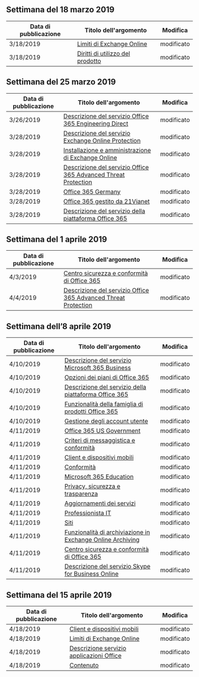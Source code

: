 <!-- This file is generated automatically each week. Changes made to this file will be overwritten.-->




## <a name="week-of-march-18-2019"></a>Settimana del 18 marzo 2019


| Data di pubblicazione |Titolo dell'argomento | Modifica |
|------|------------|--------|
| 3/18/2019 | [Limiti di Exchange Online](/Office365/ServiceDescriptions/exchange-online-service-description/exchange-online-limits) | modificato |
| 3/18/2019 | [Diritti di utilizzo del prodotto](/Office365/ServiceDescriptions/office-365-platform-service-description/product-use-rights) | modificato |


## <a name="week-of-march-25-2019"></a>Settimana del 25 marzo 2019


| Data di pubblicazione |Titolo dell'argomento | Modifica |
|------|------------|--------|
| 3/26/2019 | [Descrizione del servizio Office 365 Engineering Direct](/Office365/ServiceDescriptions/office-365-engineering-direct-service-description) | modificato |
| 3/28/2019 | [Descrizione del servizio Exchange Online Protection](/Office365/ServiceDescriptions/exchange-online-protection-service-description/exchange-online-protection-service-description) | modificato |
| 3/28/2019 | [Installazione e amministrazione di Exchange Online](/Office365/ServiceDescriptions/exchange-online-service-description/exchange-online-setup-and-administration) | modificato |
| 3/28/2019 | [Descrizione del servizio Office 365 Advanced Threat Protection](/Office365/ServiceDescriptions/office-365-advanced-threat-protection-service-description) | modificato |
| 3/28/2019 | [Office 365 Germany](/Office365/ServiceDescriptions/office-365-platform-service-description/office-365-germany) | modificato |
| 3/28/2019 | [Office 365 gestito da 21Vianet](/Office365/ServiceDescriptions/office-365-platform-service-description/office-365-operated-by-21vianet) | modificato |
| 3/28/2019 | [Descrizione del servizio della piattaforma Office 365](/Office365/ServiceDescriptions/office-365-platform-service-description/office-365-platform-service-description) | modificato |


## <a name="week-of-april-01-2019"></a>Settimana del 1 aprile 2019


| Data di pubblicazione |Titolo dell'argomento | Modifica |
|------|------------|--------|
| 4/3/2019 | [Centro sicurezza e conformità di Office 365](/Office365/ServiceDescriptions/office-365-platform-service-description/office-365-securitycompliance-center) | modificato |
| 4/4/2019 | [Descrizione del servizio Office 365 Advanced Threat Protection](/Office365/ServiceDescriptions/office-365-advanced-threat-protection-service-description) | modificato |


## <a name="week-of-april-08-2019"></a>Settimana dell’8 aprile 2019


| Data di pubblicazione |Titolo dell'argomento | Modifica |
|------|------------|--------|
| 4/10/2019 | [Descrizione del servizio Microsoft 365 Business](/Office365/ServiceDescriptions/microsoft-365-business-service-description) | modificato |
| 4/10/2019 | [Opzioni dei piani di Office 365](/Office365/ServiceDescriptions/office-365-platform-service-description/office-365-plan-options) | modificato |
| 4/10/2019 | [Descrizione del servizio della piattaforma Office 365](/Office365/ServiceDescriptions/office-365-platform-service-description/office-365-platform-service-description) | modificato |
| 4/10/2019 | [Funzionalità della famiglia di prodotti Office 365](/Office365/ServiceDescriptions/office-365-platform-service-description/office-365-suite-features) | modificato |
| 4/10/2019 | [Gestione degli account utente](/Office365/ServiceDescriptions/office-365-platform-service-description/user-account-management) | modificato |
| 4/11/2019 | [Office 365 US Government](/Office365/ServiceDescriptions/office-365-platform-service-description/office-365-us-government/office-365-us-government) | modificato |
| 4/11/2019 | [Criteri di messaggistica e conformità](/Office365/ServiceDescriptions/exchange-online-protection-service-description/messaging-policy-and-compliance-servicedesc) | modificato |
| 4/11/2019 | [Client e dispositivi mobili](/Office365/ServiceDescriptions/exchange-online-service-description/clients-and-mobile-devices) | modificato |
| 4/11/2019 | [Conformità](/Office365/ServiceDescriptions/office-365-platform-service-description/compliance-servicedesc) | modificato |
| 4/11/2019 | [Microsoft 365 Education](/Office365/ServiceDescriptions/office-365-platform-service-description/microsoft-365-education) | modificato |
| 4/11/2019 | [Privacy, sicurezza e trasparenza](/Office365/ServiceDescriptions/office-365-platform-service-description/privacy-security-and-transparency) | modificato |
| 4/11/2019 | [Aggiornamenti dei servizi](/Office365/ServiceDescriptions/office-365-platform-service-description/service-updates) | modificato |
| 4/11/2019 | [Professionista IT](/Office365/ServiceDescriptions/sharepoint-online-service-description/it-professional) | modificato |
| 4/11/2019 | [Siti](/Office365/ServiceDescriptions/sharepoint-online-service-description/sites-servicedesc) | modificato |
| 4/11/2019 | [Funzionalità di archiviazione in Exchange Online Archiving](/Office365/ServiceDescriptions/exchange-online-archiving-service-description/archive-features) | modificato |
| 4/11/2019 | [Centro sicurezza e conformità di Office 365](/Office365/ServiceDescriptions/office-365-platform-service-description/office-365-securitycompliance-center) | modificato |
| 4/11/2019 | [Descrizione del servizio Skype for Business Online](/Office365/ServiceDescriptions/skype-for-business-online-service-description/skype-for-business-online-service-description) | modificato |


## <a name="week-of-april-15-2019"></a>Settimana del 15 aprile 2019


| Data di pubblicazione |Titolo dell'argomento | Modifica |
|------|------------|--------|
| 4/18/2019 | [Client e dispositivi mobili](/Office365/ServiceDescriptions/exchange-online-service-description/clients-and-mobile-devices) | modificato |
| 4/18/2019 | [Limiti di Exchange Online](/Office365/ServiceDescriptions/exchange-online-service-description/exchange-online-limits) | modificato |
| 4/18/2019 | [Descrizione servizio applicazioni Office](/Office365/ServiceDescriptions/office-applications-service-description/office-applications-service-description) | modificato |
| 4/18/2019 | [Contenuto](/Office365/ServiceDescriptions/sharepoint-online-service-description/content) | modificato |
